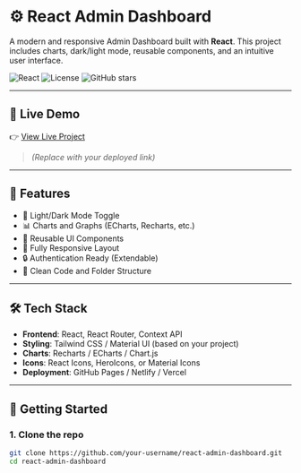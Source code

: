 # ⚙️ React Admin Dashboard

A modern and responsive Admin Dashboard built with **React**. This project includes charts, dark/light mode, reusable components, and an intuitive user interface.

![React](https://img.shields.io/badge/React-18-blue?style=flat-square&logo=react)
![License](https://img.shields.io/github/license/your-username/react-admin-dashboard)
![GitHub stars](https://img.shields.io/github/stars/your-username/react-admin-dashboard?style=social)

---

## 🔗 Live Demo

👉 [View Live Project](https://your-username.github.io/react-admin-dashboard/)  
> *(Replace with your deployed link)*

---

## 🚀 Features

- 🌙 Light/Dark Mode Toggle
- 📊 Charts and Graphs (ECharts, Recharts, etc.)
- 🧩 Reusable UI Components
- 📱 Fully Responsive Layout
- 🔒 Authentication Ready (Extendable)
- 🧼 Clean Code and Folder Structure

---

## 🛠️ Tech Stack

- **Frontend**: React, React Router, Context API
- **Styling**: Tailwind CSS / Material UI (based on your project)
- **Charts**: Recharts / ECharts / Chart.js
- **Icons**: React Icons, HeroIcons, or Material Icons
- **Deployment**: GitHub Pages / Netlify / Vercel

---

## 🧰 Getting Started

### 1. Clone the repo

```bash
git clone https://github.com/your-username/react-admin-dashboard.git
cd react-admin-dashboard
